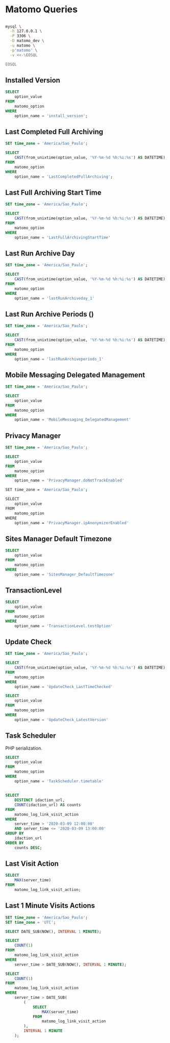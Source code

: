 # Matomo Queries

##

```sh
mysql \
  -h 127.0.0.1 \
  -P 3306 \
  -D matomo_dev \
  -u matomo \
  -p'matomo' \
  -v <<-\EOSQL

EOSQL
```

## Installed Version

```sql
SELECT
    option_value
FROM
    matomo_option
WHERE
    option_name = 'install_version';
```

## Last Completed Full Archiving

```sql
SET time_zone = 'America/Sao_Paulo';

SELECT
    CAST(from_unixtime(option_value, '%Y-%m-%d %h:%i:%s') AS DATETIME)
FROM
    matomo_option
WHERE
    option_name = 'LastCompletedFullArchiving';
```

## Last Full Archiving Start Time

```sql
SET time_zone = 'America/Sao_Paulo';

SELECT
    CAST(from_unixtime(option_value, '%Y-%m-%d %h:%i:%s') AS DATETIME)
FROM
    matomo_option
WHERE
    option_name = 'LastFullArchivingStartTime'
```

## Last Run Archive Day

```sql
SET time_zone = 'America/Sao_Paulo';

SELECT
    CAST(from_unixtime(option_value, '%Y-%m-%d %h:%i:%s') AS DATETIME)
FROM
    matomo_option
WHERE
    option_name = 'lastRunArchiveday_1'
```

## Last Run Archive Periods ()

```sql
SET time_zone = 'America/Sao_Paulo';

SELECT
    CAST(from_unixtime(option_value, '%Y-%m-%d %h:%i:%s') AS DATETIME)
FROM
    matomo_option
WHERE
    option_name = 'lastRunArchiveperiods_1'
```

## Mobile Messaging Delegated Management

```sql
SET time_zone = 'America/Sao_Paulo';

SELECT
    option_value
FROM
    matomo_option
WHERE
    option_name = 'MobileMessaging_DelegatedManagement'
```

## Privacy Manager

```sql
SET time_zone = 'America/Sao_Paulo';

SELECT
    option_value
FROM
    matomo_option
WHERE
    option_name = 'PrivacyManager.doNotTrackEnabled'
```

```sh
SET time_zone = 'America/Sao_Paulo';

SELECT
    option_value
FROM
    matomo_option
WHERE
    option_name = 'PrivacyManager.ipAnonymizerEnabled'
```

## Sites Manager Default Timezone

```sql
SELECT
    option_value
FROM
    matomo_option
WHERE
    option_name = 'SitesManager_DefaultTimezone'
```

## TransactionLevel

```sql
SELECT
    option_value
FROM
    matomo_option
WHERE
    option_name = 'TransactionLevel.testOption'
```

## Update Check

```sql
SET time_zone = 'America/Sao_Paulo';

SELECT
    CAST(from_unixtime(option_value, '%Y-%m-%d %h:%i:%s') AS DATETIME)
FROM
    matomo_option
WHERE
    option_name = 'UpdateCheck_LastTimeChecked'
```

```sql
SELECT
    option_value
FROM
    matomo_option
WHERE
    option_name = 'UpdateCheck_LatestVersion'
```

## Task Scheduler

PHP serialization.

```sql
SELECT
    option_value
FROM
    matomo_option
WHERE
    option_name = 'TaskScheduler.timetable'
```

##

```sql
SELECT
    DISTINCT idaction_url,
    COUNT(idaction_url) AS counts
FROM
    matomo_log_link_visit_action
WHERE
    server_time > '2020-03-09 12:00:00'
    AND server_time <= '2020-03-09 13:00:00'
GROUP BY
    idaction_url
ORDER BY
    counts DESC;
```

## Last Visit Action

```sql
SELECT
    MAX(server_time)
FROM
    matomo_log_link_visit_action;
```

## Last 1 Minute Visits Actions

```sql
SET time_zone = 'America/Sao_Paulo';
SET time_zone = 'UTC';

SELECT DATE_SUB(NOW(), INTERVAL 1 MINUTE);

SELECT
    COUNT(1)
FROM
    matomo_log_link_visit_action
WHERE
    server_time > DATE_SUB(NOW(), INTERVAL 1 MINUTE);
```

```sql
SELECT
    COUNT(1)
FROM
    matomo_log_link_visit_action
WHERE
    server_time > DATE_SUB(
        (
            SELECT
                MAX(server_time)
            FROM
                matomo_log_link_visit_action
        ),
        INTERVAL 1 MINUTE
    );
```
